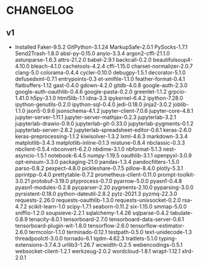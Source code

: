 # CHANGELOG

## v1

- Installed Faker-9.5.2 GitPython-3.1.24 MarkupSafe-2.0.1 PySocks-1.7.1 Send2Trash-1.8.0 absl-py-0.15.0 anyio-3.3.4 argon2-cffi-21.1.0 astunparse-1.6.3 attrs-21.2.0 babel-2.9.1 backcall-0.2.0 beautifulsoup4-4.10.0 bleach-4.1.0 cachetools-4.2.4 cffi-1.15.0 charset-normalizer-2.0.7 clang-5.0 colorama-0.4.4 cycler-0.10.0 debugpy-1.5.1 decorator-5.1.0 defusedxml-0.7.1 entrypoints-0.3 et-xmlfile-1.1.0 feather-format-0.4.1 flatbuffers-1.12 gast-0.4.0 gdown-4.2.0 gitdb-4.0.8 google-auth-2.3.0 google-auth-oauthlib-0.4.6 google-pasta-0.2.0 greenlet-1.1.2 grpcio-1.41.0 h5py-3.1.0 html5lib-1.1 idna-3.3 ipykernel-6.4.2 ipython-7.28.0 ipython-genutils-0.2.0 ipython-sql-0.4.0 jedi-0.18.0 jinja2-3.0.2 joblib-1.1.0 json5-0.9.6 jsonschema-4.1.2 jupyter-client-7.0.6 jupyter-core-4.8.1 jupyter-server-1.11.1 jupyter-server-mathjax-0.2.3 jupyterlab-3.2.1 jupyterlab-drawio-0.9.0 jupyterlab-git-0.33.0 jupyterlab-pygments-0.1.2 jupyterlab-server-2.8.2 jupyterlab-spreadsheet-editor-0.6.1 keras-2.6.0 keras-preprocessing-1.1.2 kiwisolver-1.3.2 lxml-4.6.3 markdown-3.3.4 matplotlib-3.4.3 matplotlib-inline-0.1.3 mistune-0.8.4 nbclassic-0.3.3 nbclient-0.5.4 nbconvert-6.2.0 nbdime-3.1.0 nbformat-5.1.3 nest-asyncio-1.5.1 notebook-6.4.5 numpy-1.19.5 oauthlib-3.1.1 openpyxl-3.0.9 opt-einsum-3.3.0 packaging-21.0 pandas-1.3.4 pandocfilters-1.5.0 parso-0.8.2 pexpect-4.8.0 pickleshare-0.7.5 pillow-8.4.0 plotly-5.3.1 pprintpp-0.4.0 prettytable-0.7.2 prometheus-client-0.11.0 prompt-toolkit-3.0.21 protobuf-3.19.0 ptyprocess-0.7.0 pyarrow-5.0.0 pyasn1-0.4.8 pyasn1-modules-0.2.8 pycparser-2.20 pygments-2.10.0 pyparsing-3.0.0 pyrsistent-0.18.0 python-dateutil-2.8.2 pytz-2021.3 pyzmq-22.3.0 requests-2.26.0 requests-oauthlib-1.3.0 requests-unixsocket-0.2.0 rsa-4.7.2 scikit-learn-1.0 scipy-1.7.1 seaborn-0.11.2 six-1.15.0 smmap-5.0.0 sniffio-1.2.0 soupsieve-2.2.1 sqlalchemy-1.4.26 sqlparse-0.4.2 tabulate-0.8.9 tenacity-8.0.1 tensorboard-2.7.0 tensorboard-data-server-0.6.1 tensorboard-plugin-wit-1.8.0 tensorflow-2.6.0 tensorflow-estimator-2.6.0 termcolor-1.1.0 terminado-0.12.1 testpath-0.5.0 text-unidecode-1.3 threadpoolctl-3.0.0 tornado-6.1 tqdm-4.62.3 traitlets-5.1.0 typing-extensions-3.7.4.3 urllib3-1.26.7 wcwidth-0.2.5 webencodings-0.5.1 websocket-client-1.2.1 werkzeug-2.0.2 wordcloud-1.8.1 wrapt-1.12.1 xlrd-2.0.1
